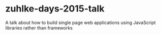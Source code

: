 # zuhlke-days-2015-talk
A talk about how to build single page web applications using JavaScript libraries rather than frameworks
